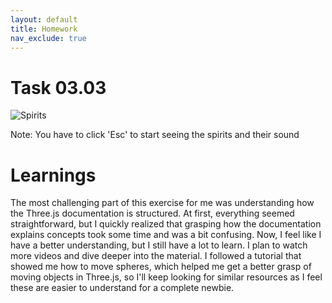 ```yaml
---
layout: default
title: Homework
nav_exclude: true
---
```


# Task 03.03

![Spirits](./assets/spirits.gif)

Note: You have to click 'Esc' to start seeing the spirits and their sound


# Learnings

The most challenging part of this exercise for me was understanding how the Three.js documentation is structured. At first, everything seemed straightforward, but I quickly realized that grasping how the documentation explains concepts took some time and was a bit confusing. Now, I feel like I have a better understanding, but I still have a lot to learn. I plan to watch more videos and dive deeper into the material. I followed a tutorial that showed me how to move spheres, which helped me get a better grasp of moving objects in Three.js, so I'll keep looking for similar resources as I feel these are easier to understand for a complete newbie.